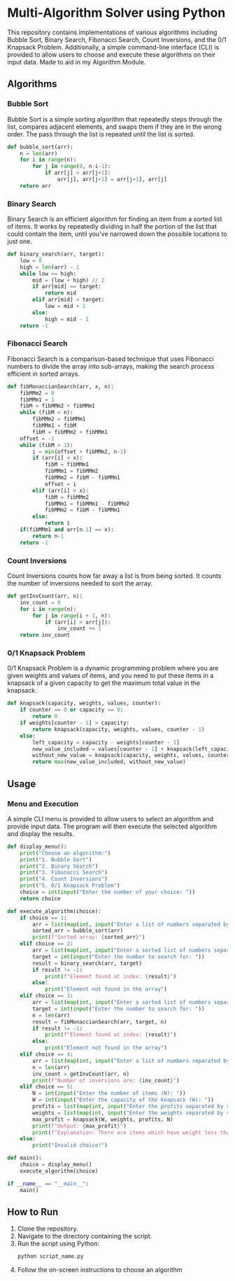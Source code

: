 # Multi-Algorithm Solver using Python

This repository contains implementations of various algorithms including Bubble Sort, Binary Search, Fibonacci Search, Count Inversions, and the 0/1 Knapsack Problem. Additionally, a simple command-line interface (CLI) is provided to allow users to choose and execute these algorithms on their input data. Made to aid in my Algorithm Module.

## Algorithms

### Bubble Sort
Bubble Sort is a simple sorting algorithm that repeatedly steps through the list, compares adjacent elements, and swaps them if they are in the wrong order. The pass through the list is repeated until the list is sorted.

```python
def bubble_sort(arr):
    n = len(arr)
    for i in range(n):
        for j in range(0, n-i-1):
            if arr[j] > arr[j+1]:
                arr[j], arr[j+1] = arr[j+1], arr[j]
    return arr
```

### Binary Search
Binary Search is an efficient algorithm for finding an item from a sorted list of items. It works by repeatedly dividing in half the portion of the list that could contain the item, until you've narrowed down the possible locations to just one.

```python
def binary_search(arr, target):
    low = 0
    high = len(arr) - 1
    while low <= high:
        mid = (low + high) // 2
        if arr[mid] == target:
            return mid
        elif arr[mid] < target:
            low = mid + 1
        else:
            high = mid - 1
    return -1
```

### Fibonacci Search
Fibonacci Search is a comparison-based technique that uses Fibonacci numbers to divide the array into sub-arrays, making the search process efficient in sorted arrays.

```python
def fibMonaccianSearch(arr, x, n):
    fibMMm2 = 0
    fibMMm1 = 1
    fibM = fibMMm2 + fibMMm1
    while (fibM < n):
        fibMMm2 = fibMMm1
        fibMMm1 = fibM
        fibM = fibMMm2 + fibMMm1
    offset = -1
    while (fibM > 1):
        i = min(offset + fibMMm2, n-1)
        if (arr[i] < x):
            fibM = fibMMm1
            fibMMm1 = fibMMm2
            fibMMm2 = fibM - fibMMm1
            offset = i
        elif (arr[i] > x):
            fibM = fibMMm2
            fibMMm1 = fibMMm1 - fibMMm2
            fibMMm2 = fibM - fibMMm1
        else:
            return i
    if(fibMMm1 and arr[n-1] == x):
        return n-1
    return -1
```

### Count Inversions
Count Inversions counts how far away a list is from being sorted. It counts the number of inversions needed to sort the array.

```python
def getInvCount(arr, n): 
    inv_count = 0
    for i in range(n): 
        for j in range(i + 1, n): 
            if (arr[i] > arr[j]): 
                inv_count += 1
    return inv_count 
```

### 0/1 Knapsack Problem
0/1 Knapsack Problem is a dynamic programming problem where you are given weights and values of items, and you need to put these items in a knapsack of a given capacity to get the maximum total value in the knapsack.

```python
def knapsack(capacity, weights, values, counter):
    if counter == 0 or capacity == 0:
        return 0
    if weights[counter - 1] > capacity:
        return knapsack(capacity, weights, values, counter - 1)
    else:
        left_capacity = capacity - weights[counter - 1]
        new_value_included = values[counter - 1] + knapsack(left_capacity, weights, values, counter - 1)
        without_new_value = knapsack(capacity, weights, values, counter - 1)
        return max(new_value_included, without_new_value)
```

## Usage

### Menu and Execution

A simple CLI menu is provided to allow users to select an algorithm and provide input data. The program will then execute the selected algorithm and display the results.

```python
def display_menu():
    print("Choose an algorithm:")
    print("1. Bubble Sort")
    print("2. Binary Search")
    print("3. Fibonacci Search")
    print("4. Count Inversions")
    print("5. 0/1 Knapsack Problem")
    choice = int(input("Enter the number of your choice: "))
    return choice

def execute_algorithm(choice):
    if choice == 1:
        arr = list(map(int, input("Enter a list of numbers separated by spaces: ").split()))
        sorted_arr = bubble_sort(arr)
        print(f"Sorted array: {sorted_arr}")
    elif choice == 2:
        arr = list(map(int, input("Enter a sorted list of numbers separated by spaces: ").split()))
        target = int(input("Enter the number to search for: "))
        result = binary_search(arr, target)
        if result != -1:
            print(f"Element found at index: {result}")
        else:
            print("Element not found in the array")
    elif choice == 3:
        arr = list(map(int, input("Enter a sorted list of numbers separated by spaces: ").split()))
        target = int(input("Enter the number to search for: "))
        n = len(arr)
        result = fibMonaccianSearch(arr, target, n)
        if result != -1:
            print(f"Element found at index: {result}")
        else:
            print("Element not found in the array")
    elif choice == 4:
        arr = list(map(int, input("Enter a list of numbers separated by spaces: ").split()))
        n = len(arr)
        inv_count = getInvCount(arr, n)
        print(f"Number of inversions are: {inv_count}")
    elif choice == 5:
        N = int(input("Enter the number of items (N): "))
        W = int(input("Enter the capacity of the knapsack (W): "))
        profits = list(map(int, input("Enter the profits separated by spaces: ").split()))
        weights = list(map(int, input("Enter the weights separated by spaces: ").split()))
        max_profit = knapsack(W, weights, profits, N)
        print(f"Output: {max_profit}")
        print(f"Explanation: There are items which have weight less than or equal to {W}. The maximum possible profit is {max_profit}.")
    else:
        print("Invalid choice!")

def main():
    choice = display_menu()
    execute_algorithm(choice)

if __name__ == "__main__":
    main()
```

## How to Run
1. Clone the repository.
2. Navigate to the directory containing the script.
3. Run the script using Python:
   ```bash
   python script_name.py
   ```
4. Follow the on-screen instructions to choose an algorithm
